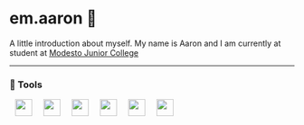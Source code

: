 # em.aaron 👤

A little introduction about myself. My name is Aaron and I am currently at student at [Modesto Junior College][mjc]

---

### 🧰 Tools

<ul style="list-style-type: none; padding: 0px; margin: 0px;">
<li style="float: left;"><a href="https://code.visualstudio.com/" target="_blank" style="margin: 0px; padding: 10px;" alt="Visual Studio Code"><img src="https://cdn.jsdelivr.net/gh/devicons/devicon@latest/icons/vscode/vscode-original.svg" width=30px /></a></li>
<li style="float: left;"><a href="https://visualstudio.microsoft.com/" target="_blank" style="margin: 0px; padding: 10px;" alt="Visual Studio"><img src="https://cdn.jsdelivr.net/gh/devicons/devicon@latest/icons/visualstudio/visualstudio-original.svg" width=30px /></a></li>
<li style="float: left;"><a href="https://www.jetbrains.com/clion/" target="_blank" style="margin: 0px; padding: 10px;" alt="CLion"><img src="https://cdn.jsdelivr.net/gh/devicons/devicon@latest/icons/clion/clion-original.svg" width=30px /></a></li>
<li style="float: left;"><a href="https://www.jetbrains.com/rider/" target="_blank" style="margin: 0px; padding: 10px;" alt="Rider"><img src="https://cdn.jsdelivr.net/gh/devicons/devicon@latest/icons/rider/rider-original.svg" width=30px /></a></li>
<li style="float: left;"><a href="https://www.jetbrains.com/idea/" target="_blank" style="margin: 0px; padding: 10px;" alt="IntelliJ"><img src="https://cdn.jsdelivr.net/gh/devicons/devicon@latest/icons/intellij/intellij-original.svg" width=30px /></a></li>
<li style="float: left;"><a href="https://www.jetbrains.com/pycharm/" target="_blank" style="margin: 0px; padding: 10px;" alt="PyCharm"><img src="https://cdn.jsdelivr.net/gh/devicons/devicon@latest/icons/pycharm/pycharm-original.svg" width=30px /></a></li>
</ul>

[mjc]: https://mjc.edu